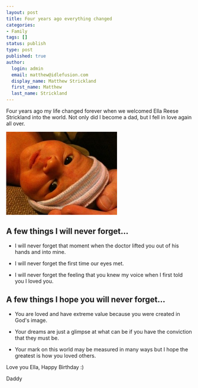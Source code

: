 ```yaml
---
layout: post
title: Four years ago everything changed
categories:
- Family
tags: []
status: publish
type: post
published: true
author:
  login: admin
  email: matthew@idlefusion.com
  display_name: Matthew Strickland
  first_name: Matthew
  last_name: Strickland
---
```

Four years ago my life changed forever when we welcomed Ella Reese Strickland into the world. Not only did I become a dad, but I fell in love again all over.

<!-- more -->

<img class="alignnone size-medium wp-image-700" alt="ella_reese" src="../assets/ella_reese-300x225.jpg" width="300" height="225" />

## A few things I will never forget...

* I will never forget that moment when the doctor lifted you out of his hands and into mine.

* I will never forget the first time our eyes met.

* I will never forget the feeling that you knew my voice when I first told you I loved you.

## A few things I hope you will never forget...

* You are loved and have extreme value because you were created in God's image.

* Your dreams are just a glimpse at what can be if you have the conviction that they must be.

* Your mark on this world may be measured in many ways but I hope the greatest is how you loved others.

Love you Ella, Happy Birthday :)

Daddy
